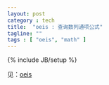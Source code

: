 ```yaml
---
layout: post
category : tech
title:  "oeis : 查询数列通项公式"
tagline: ""
tags : [ "oeis", "math" ] 
---
```

{% include JB/setup %}

见：[oeis](http://oeis.org/)
